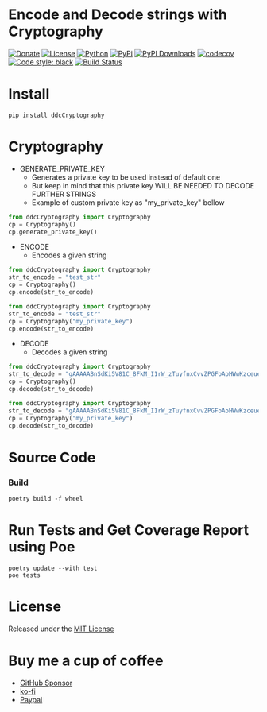 # Encode and Decode strings with Cryptography

[![Donate](https://img.shields.io/badge/Donate-PayPal-brightgreen.svg?style=plastic)](https://www.paypal.com/ncp/payment/6G9Z78QHUD4RJ)
[![License](https://img.shields.io/github/license/ddc/ddcCryptography.svg)](https://github.com/ddc/ddcCryptography/blob/master/LICENSE)
[![Python](https://img.shields.io/pypi/pyversions/ddcCryptography.svg)](https://www.python.org)
[![PyPi](https://img.shields.io/pypi/v/ddcCryptography.svg)](https://pypi.python.org/pypi/ddcCryptography)
[![PyPI Downloads](https://static.pepy.tech/badge/ddcCryptography)](https://pepy.tech/projects/ddcCryptography)
[![codecov](https://codecov.io/gh/ddc/ddcCryptography/graph/badge.svg?token=Q25ZT1URLS)](https://codecov.io/gh/ddc/ddcCryptography)
[![Code style: black](https://img.shields.io/badge/code%20style-black-000000.svg)](https://github.com/psf/black)
[![Build Status](https://img.shields.io/endpoint.svg?url=https%3A//actions-badge.atrox.dev/ddc/ddcCryptography/badge?ref=main&label=build&logo=none)](https://actions-badge.atrox.dev/ddc/ddcCryptography/goto?ref=main)


# Install
```shell
pip install ddcCryptography
```

# Cryptography

+ GENERATE_PRIVATE_KEY
    + Generates a private key to be used instead of default one
    + But keep in mind that this private key WILL BE NEEDED TO DECODE FURTHER STRINGS
    + Example of custom private key as "my_private_key" bellow

```python
from ddcCryptography import Cryptography
cp = Cryptography()
cp.generate_private_key()
```



+ ENCODE
    + Encodes a given string
```python
from ddcCryptography import Cryptography
str_to_encode = "test_str"
cp = Cryptography()
cp.encode(str_to_encode)
```

```python
from ddcCryptography import Cryptography
str_to_encode = "test_str"
cp = Cryptography("my_private_key")
cp.encode(str_to_encode)
```
 


+ DECODE
    + Decodes a given string
```python
from ddcCryptography import Cryptography
str_to_decode = "gAAAAABnSdKi5V81C_8FkM_I1rW_zTuyfnxCvvZPGFoAoHWwKzceue8NopSpWm-pDAp9pwAIW3xPbACuOz_6AhZOcjs3NM7miw=="
cp = Cryptography()
cp.decode(str_to_decode)
```

```python
from ddcCryptography import Cryptography
str_to_decode = "gAAAAABnSdKi5V81C_8FkM_I1rW_zTuyfnxCvvZPGFoAoHWwKzceue8NopSpWm-pDAp9pwAIW3xPbACuOz_6AhZOcjs3NM7miw=="
cp = Cryptography("my_private_key")
cp.decode(str_to_decode)
```



# Source Code
### Build
```shell
poetry build -f wheel
```


# Run Tests and Get Coverage Report using Poe
```shell
poetry update --with test
poe tests
```


# License
Released under the [MIT License](LICENSE)



# Buy me a cup of coffee
+ [GitHub Sponsor](https://github.com/sponsors/ddc)
+ [ko-fi](https://ko-fi.com/ddcsta)
+ [Paypal](https://www.paypal.com/ncp/payment/6G9Z78QHUD4RJ)
